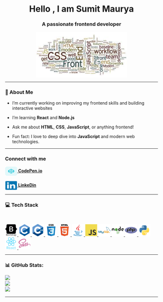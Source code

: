 <h1 align="center">Hello , I am 
    <span>Sumit Maurya</span>
</h1>

<h3 align="center">A passionate frontend developer</h3>
<p align="center">
    <img align="center" src="./images/jpg/basic.jpg" alt="codingmation" height="150" width="300" />
</p>

---

### 💫 About Me

- I’m currently working on improving my frontend skills and building interactive websites  

- I’m learning <strong>React</strong> and <strong>Node.js</strong>

- Ask me about <strong>HTML</strong>, <strong>CSS</strong>, <strong>JavaScript</strong>, or anything frontend!

- Fun fact: I love to deep dive into <strong>JavaScript</strong> and modern web technologies.


---

### Connect with me
<p align="left">
  <a href="https://codepen.io/codingmation" target="blank">
    <img align="center" src="./images/icons/codepen.svg" alt="codingmation" height="30" width="40" /><strong> CodePen.io</strong></a>
<br>
<br>
  <a href="https://linkedin.com/in/codingmation" target="_blank">
    <img align="center" src="./images/icons/linkedin-original.svg" alt="GitHub" height="30" width="40"/><strong> LinkeDin</strong>
  </a>
</p>

---

### 💻 Tech Stack
<br>
<p align="left"> 
<a href="https://getbootstrap.com" target="_blank" rel="noreferrer"> <img src="./images/icons/bootstrap-plain-wordmark.svg" alt="bootstrap" width="40" height="40"/> </a><a href="https://www.cprogramming.com/" target="_blank" rel="noreferrer"> <img src="./images/icons/c-original.svg" alt="c" width="40" height="40"/> </a><a href="https://www.w3schools.com/cpp/" target="_blank" rel="noreferrer"> <img src="./images/icons/cplusplus-original.svg" alt="cplusplus" width="40" height="40"/> </a><a href="https://www.w3schools.com/css/" target="_blank" rel="noreferrer"> <img src="./images/icons/css3-original-wordmark.svg" alt="css3" width="40" height="40"/> </a><a href="https://www.w3.org/html/" target="_blank" rel="noreferrer"> <img src="./images/icons/html5-original-wordmark.svg" alt="html5" width="40" height="40"/> </a><a href="https://www.java.com" target="_blank" rel="noreferrer"> <img src="./images/icons/java-original.svg" alt="java" width="40" height="40"/> </a><a href="https://developer.mozilla.org/en-US/docs/Web/JavaScript" target="_blank" rel="noreferrer"> <img src="./images/icons/javascript-original.svg" alt="javascript" width="40" height="40"/> </a><a href="https://www.mysql.com/" target="_blank" rel="noreferrer"> <img src="./images/icons/mysql-original-wordmark.svg" alt="mysql" width="40" height="40"/> </a><a href="https://nodejs.org" target="_blank" rel="noreferrer"> <img src="./images/icons/nodejs-original-wordmark.svg" alt="nodejs" width="40" height="40"/> </a><a href="https://www.php.net" target="_blank" rel="noreferrer"> <img src="./images/icons/php-original.svg" alt="php" width="40" height="40"/> </a><a href="https://www.python.org" target="_blank" rel="noreferrer"> <img src="./images/icons/python-original.svg" alt="python" width="40" height="40"/> </a><a href="https://reactjs.org/" target="_blank" rel="noreferrer"> <img src="./images/icons/react-original-wordmark.svg" alt="react" width="40" height="40"/> </a><a href="https://sass-lang.com" target="_blank" rel="noreferrer"> <img src="./images/icons/sass-original.svg" alt="sass" width="40" height="40"/> </a> </p>

 ---

### 📊 GitHub Stats:
![](https://github-readme-stats.vercel.app/api?username=codingmation&theme=dark&hide_border=false&include_all_commits=false&count_private=false)<br/>
![](https://nirzak-streak-stats.vercel.app/?user=codingmation&theme=dark&hide_border=false)<br/>
![](https://github-readme-stats.vercel.app/api/top-langs/?username=codingmation&theme=dark&hide_border=false&include_all_commits=false&count_private=false&layout=compact)

---